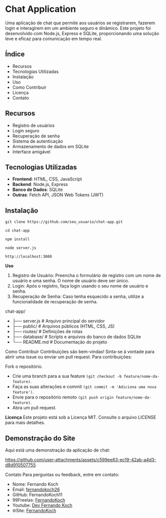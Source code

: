 # Chat Application

Uma aplicação de chat que permite aos usuários se registrarem, fazerem login e interagirem em um ambiente seguro e dinâmico. Este projeto foi desenvolvido com Node.js, Express e SQLite, proporcionando uma solução leve e eficaz para comunicação em tempo real.

## Índice

- Recursos
- Tecnologias Utilizadas
- Instalação
- Uso
- Como Contribuir
- Licença
- Contato

## Recursos

- Registro de usuários
- Login seguro
- Recuperação de senha
- Sistema de autenticação
- Armazenamento de dados em SQLite
- Interface amigável

## Tecnologias Utilizadas

- **Frontend**: HTML, CSS, JavaScript
- **Backend**: Node.js, Express
- **Banco de Dados**: SQLite
- **Outras**: Fetch API, JSON Web Tokens (JWT)

## Instalação

  ``
  git clone https://github.com/seu_usuario/chat-app.git
  ``

 ``
  cd chat-app
  ``
  
 ``
  npm install
  ``
  
  ``
  node server.js
  ``
  
  ``
  http://localhost:3000
  ``

**Uso**
<ol>
<li>Registro de Usuário: Preencha o formulário de registro com um nome de usuário e uma senha. O nome de usuário deve ser único.</li>
<li>Login: Após o registro, faça login usando o seu nome de usuário e senha.</li>
<li>Recuperação de Senha: Caso tenha esquecido a senha, utilize a funcionalidade de recuperação de senha.</li>
</ol>

chat-app/
  - ├── server.js           # Arquivo principal do servidor
  - ├── public/             # Arquivos públicos (HTML, CSS, JS)
  - ├── routes/             # Definições de rotas
  - ├── database/           # Scripts e arquivos do banco de dados SQLite
  - └── README.md           # Documentação do projeto

Como Contribuir
Contribuições são bem-vindas! Sinta-se à vontade para abrir uma issue ou enviar um pull request. Para contribuições:

Fork o repositório.
 - Crie uma branch para a sua feature ``(git checkout -b feature/nome-da-feature)``.
 - Faça as suas alterações e commit ``(git commit -m 'Adiciona uma nova feature')``.
 - Envie para o repositório remoto ``(git push origin feature/nome-da-feature)``.
 - Abra um pull request.

**Licença**
Este projeto está sob a Licença MIT. Consulte o arquivo LICENSE para mais detalhes.

## Demonstração do Site

Aqui está uma demonstração da aplicação de chat:

https://github.com/user-attachments/assets/c599ee63-ec19-42ab-a4d3-d8d910507755

Contato
Para perguntas ou feedback, entre em contato:

- Nome: Fernando Koch
- Email: [fernandokoch26](fernandokoch25@gmail.com)
- GitHub: FernandoKoch11
- 99Freelas: [FernandoKoch](https://www.99freelas.com.br/dashboard)
- Youtube: [Dev Fernando Koch](https://www.youtube.com/@Fernandomkoch11)
- 🌐Site: [FernandoKoch](https://fernandokoch.vercel.app/)
  
